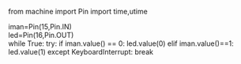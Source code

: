 from machine import Pin
import time,utime  

iman=Pin(15,Pin.IN)  
led=Pin(16,Pin.OUT)  
while True:
    try:
        if iman.value() == 0:
            led.value(0)
        elif iman.value()==1:
            led.value(1)
    except KeyboardInterrupt:
        break  
